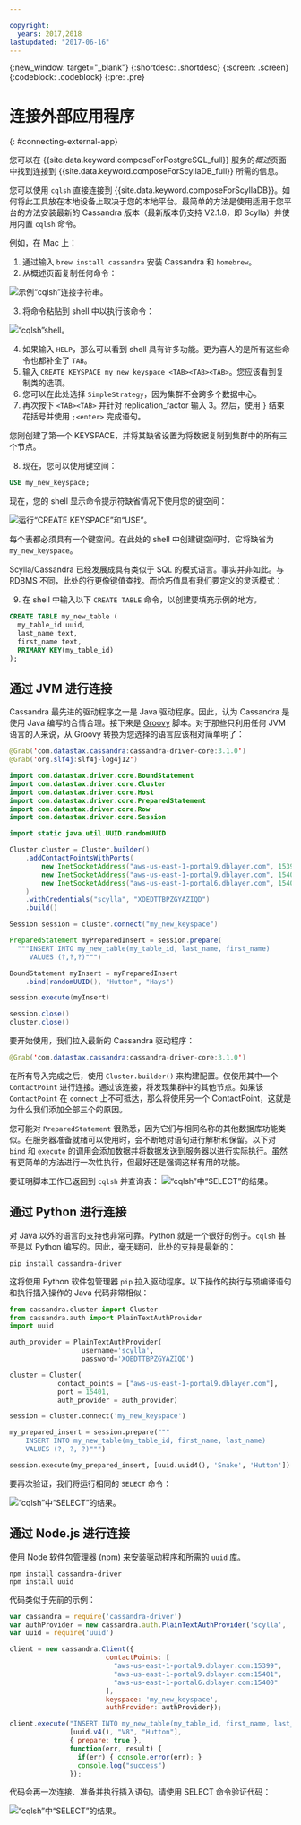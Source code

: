 ```yaml
---

copyright:
  years: 2017,2018
lastupdated: "2017-06-16"
---
```


{:new_window: target="_blank"}
{:shortdesc: .shortdesc}
{:screen: .screen}
{:codeblock: .codeblock}
{:pre: .pre}

# 连接外部应用程序
{: #connecting-external-app}

您可以在 {{site.data.keyword.composeForPostgreSQL_full}} 服务的*概述*页面中找到连接到 {{site.data.keyword.composeForScyllaDB_full}} 所需的信息。

您可以使用 `cqlsh` 直接连接到 {{site.data.keyword.composeForScyllaDB}}。如何将此工具放在本地设备上取决于您的本地平台。最简单的方法是使用适用于您平台的方法安装最新的 Cassandra 版本（最新版本仍支持 V2.1.8，即 Scylla）并使用内置 `cqlsh` 命令。

例如，在 Mac 上：

1. 通过输入 `brew install cassandra` 安装 Cassandra 和 `homebrew`。
2. 从概述页面复制任何命令：

  ![示例“cqlsh”连接字符串。](./cqlsh_connection_string "示例 cqlsh 连接字符串")

3. 将命令粘贴到 shell 中以执行该命令：

  ![“cqlsh”shell。](./cqlsh_shell.png "cqlsh shell")

4. 如果输入 `HELP`，那么可以看到 shell 具有许多功能。更为喜人的是所有这些命令也都补全了 `TAB`。
5. 输入 `CREATE KEYSPACE my_new_keyspace <TAB><TAB><TAB>`。您应该看到复制类的选项。
6. 您可以在此处选择 `SimpleStrategy`，因为集群不会跨多个数据中心。
7. 再次按下 `<TAB><TAB>` 并针对 replication_factor 输入 3。然后，使用 `}` 结束花括号并使用 `;<enter>` 完成语句。

  您刚创建了第一个 KEYSPACE，并将其缺省设置为将数据复制到集群中的所有三个节点。

8. 现在，您可以使用键空间：

  ```sql
  USE my_new_keyspace;
  ```

  现在，您的 shell 显示命令提示符缺省情况下使用您的键空间：

  ![运行“CREATE KEYSPACE”和“USE”。](./images/running_create_keyspace_use.png "运行“CREATE KEYSPACE”和“USE”")

  每个表都必须具有一个键空间。在此处的 shell 中创建键空间时，它将缺省为 `my_new_keyspace`。

  Scylla/Cassandra 已经发展成具有类似于 SQL 的模式语言。事实并非如此。与 RDBMS 不同，此处的行更像键值查找。而恰巧值具有我们要定义的灵活模式：

9. 在 shell 中输入以下 `CREATE TABLE` 命令，以创建要填充示例的地方。

  ```sql
  CREATE TABLE my_new_table (
    my_table_id uuid,
    last_name text,
    first_name text,
    PRIMARY KEY(my_table_id)
  );
  ```

## 通过 JVM 进行连接

Cassandra 最先进的驱动程序之一是 Java 驱动程序。因此，认为 Cassandra 是使用 Java 编写的合情合理。接下来是 [Groovy](http://www.groovy-lang.org/documentation.html#gettingstarted) 脚本。对于那些只利用任何 JVM 语言的人来说，从 Groovy 转换为您选择的语言应该相对简单明了：

```java
@Grab('com.datastax.cassandra:cassandra-driver-core:3.1.0')
@Grab('org.slf4j:slf4j-log4j12')

import com.datastax.driver.core.BoundStatement
import com.datastax.driver.core.Cluster
import com.datastax.driver.core.Host
import com.datastax.driver.core.PreparedStatement
import com.datastax.driver.core.Row
import com.datastax.driver.core.Session

import static java.util.UUID.randomUUID

Cluster cluster = Cluster.builder()
    .addContactPointsWithPorts(
        new InetSocketAddress("aws-us-east-1-portal9.dblayer.com", 15399 ),
        new InetSocketAddress("aws-us-east-1-portal9.dblayer.com", 15401 ),
        new InetSocketAddress("aws-us-east-1-portal6.dblayer.com", 15400 )
    )
    .withCredentials("scylla", "XOEDTTBPZGYAZIQD")
    .build()

Session session = cluster.connect("my_new_keyspace")

PreparedStatement myPreparedInsert = session.prepare(
  """INSERT INTO my_new_table(my_table_id, last_name, first_name)
     VALUES (?,?,?)""")

BoundStatement myInsert = myPreparedInsert
    .bind(randomUUID(), "Hutton", "Hays")

session.execute(myInsert)

session.close()
cluster.close()
```

要开始使用，我们拉入最新的 Cassandra 驱动程序：

```java
@Grab('com.datastax.cassandra:cassandra-driver-core:3.1.0')
```

在所有导入完成之后，使用 `Cluster.builder()` 来构建配置。仅使用其中一个 `ContactPoint` 进行连接。通过该连接，将发现集群中的其他节点。如果该 `ContactPoint` 在 `connect` 上不可抵达，那么将使用另一个 ContactPoint，这就是为什么我们添加全部三个的原因。

您可能对 `PreparedStatement` 很熟悉，因为它们与相同名称的其他数据库功能类似。在服务器准备就绪可以使用时，会不断地对语句进行解析和保留。以下对 `bind` 和 `execute` 的调用会添加数据并将数据发送到服务器以进行实际执行。虽然有更简单的方法进行一次性执行，但最好还是强调这样有用的功能。

要证明脚本工作已返回到 `cqlsh` 并查询表：
![“cqlsh”中“SELECT”的结果。](./images/results_select_java.png "Select 的结果")

## 通过 Python 进行连接

对 Java 以外的语言的支持也非常可靠。Python 就是一个很好的例子。`cqlsh` 甚至是以 Python 编写的。因此，毫无疑问，此处的支持是最新的：

```shell
pip install cassandra-driver
```

这将使用 Python 软件包管理器 `pip` 拉入驱动程序。以下操作的执行与预编译语句和执行插入操作的 Java 代码非常相似：

```python
from cassandra.cluster import Cluster
from cassandra.auth import PlainTextAuthProvider
import uuid

auth_provider = PlainTextAuthProvider(
                  username='scylla',
                  password='XOEDTTBPZGYAZIQD')

cluster = Cluster(
            contact_points = ["aws-us-east-1-portal9.dblayer.com"],
            port = 15401,
            auth_provider = auth_provider)

session = cluster.connect('my_new_keyspace')

my_prepared_insert = session.prepare("""
    INSERT INTO my_new_table(my_table_id, first_name, last_name)
    VALUES (?, ?, ?)""")

session.execute(my_prepared_insert, [uuid.uuid4(), 'Snake', 'Hutton'])
```

要再次验证，我们将运行相同的 `SELECT` 命令：

![“cqlsh”中“SELECT”的结果。](./images/results_select_python.png "Select 的结果")

## 通过 Node.js 进行连接

使用 Node 软件包管理器 (npm) 来安装驱动程序和所需的 `uuid` 库。

```shell
npm install cassandra-driver
npm install uuid
```

 代码类似于先前的示例：

```javascript
var cassandra = require('cassandra-driver')
var authProvider = new cassandra.auth.PlainTextAuthProvider('scylla', 'XOEDTTBPZGYAZIQD')
var uuid = require('uuid')

client = new cassandra.Client({
                        contactPoints: [
                          "aws-us-east-1-portal9.dblayer.com:15399",
                          "aws-us-east-1-portal9.dblayer.com:15401",
                          "aws-us-east-1-portal6.dblayer.com:15400"
                        ],
                        keyspace: 'my_new_keyspace',
                        authProvider: authProvider});

client.execute("INSERT INTO my_new_table(my_table_id, first_name, last_name) VALUES(?,?,?)",
               [uuid.v4(), "V8", "Hutton"],
               { prepare: true },
               function(err, result) {
                 if(err) { console.error(err); }
                 console.log("success")
               });

```

代码会再一次连接、准备并执行插入语句。请使用 SELECT 命令验证代码：

![“cqlsh”中“SELECT”的结果。](./images/results_select_node.png "Select 的结果")
